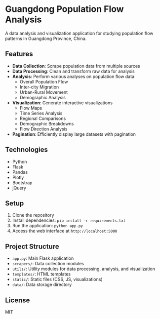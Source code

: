 # Guangdong Population Flow Analysis

A data analysis and visualization application for studying population flow patterns in Guangdong Province, China.

## Features

- **Data Collection**: Scrape population data from multiple sources
- **Data Processing**: Clean and transform raw data for analysis
- **Analysis**: Perform various analyses on population flow data
  - Overall Population Flow
  - Inter-city Migration
  - Urban-Rural Movement
  - Demographic Analysis
- **Visualization**: Generate interactive visualizations
  - Flow Maps
  - Time Series Analysis
  - Regional Comparisons
  - Demographic Breakdowns
  - Flow Direction Analysis
- **Pagination**: Efficiently display large datasets with pagination

## Technologies

- Python
- Flask
- Pandas
- Plotly
- Bootstrap
- jQuery

## Setup

1. Clone the repository
2. Install dependencies: `pip install -r requirements.txt`
3. Run the application: `python app.py`
4. Access the web interface at `http://localhost:5000`

## Project Structure

- `app.py`: Main Flask application
- `scrapers/`: Data collection modules
- `utils/`: Utility modules for data processing, analysis, and visualization
- `templates/`: HTML templates
- `static/`: Static files (CSS, JS, visualizations)
- `data/`: Data storage directory

## License

MIT
